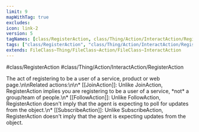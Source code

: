 ```yaml
---
limit: 9
mapWithTag: true
excludes:
icon: link-2
version: 5
tagNames: [class/RegisterAction, class/Thing/Action/InteractAction/RegisterAction, schema-org/RegisterAction]
tags: ["class/RegisterAction", "class/Thing/Action/InteractAction/RegisterAction"]
extends: FileClass~Thing/FileClass~Action/FileClass~InteractAction
---
```


#class/RegisterAction
#class/Thing/Action/InteractAction/RegisterAction


The act of registering to be a user of a service, product or web page.\n\nRelated actions:\n\n\* [[JoinAction]]: Unlike JoinAction, RegisterAction implies you are registering to be a user of a service, \*not\* a group/team of people.\n\* [[FollowAction]]: Unlike FollowAction, RegisterAction doesn't imply that the agent is expecting to poll for updates from the object.\n\* [[SubscribeAction]]: Unlike SubscribeAction, RegisterAction doesn't imply that the agent is expecting updates from the object.

